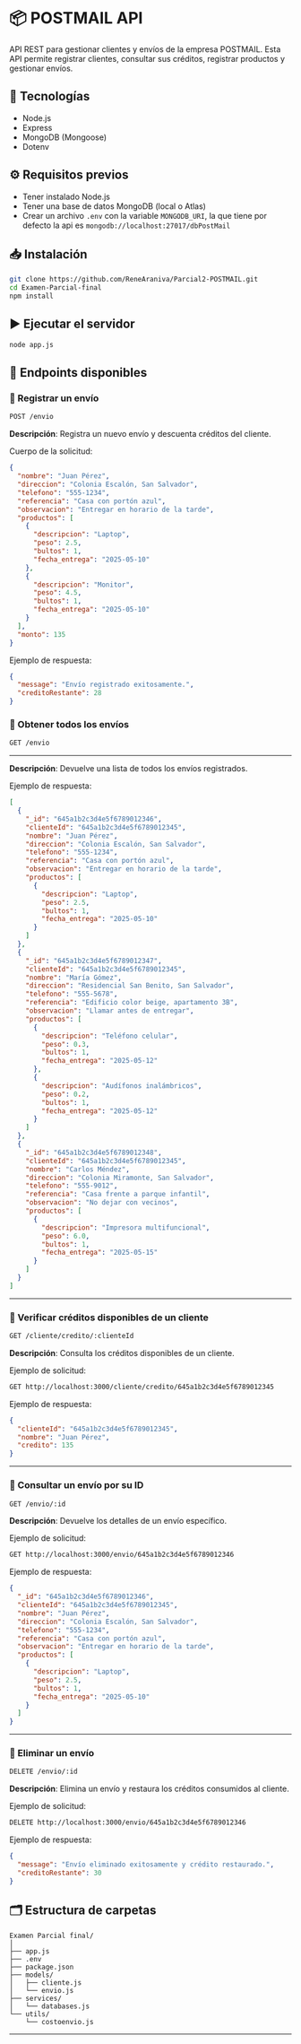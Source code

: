 
# 📦 POSTMAIL API

API REST para gestionar clientes y envíos de la empresa POSTMAIL. Esta API permite registrar clientes, consultar sus créditos, registrar productos y gestionar envíos.

## 🚀 Tecnologías
- Node.js
- Express
- MongoDB (Mongoose)
- Dotenv

## ⚙️ Requisitos previos

- Tener instalado Node.js
- Tener una base de datos MongoDB (local o Atlas)
- Crear un archivo `.env` con la variable `MONGODB_URI`, la que tiene por defecto la api es `mongodb://localhost:27017/dbPostMail`

## 📥 Instalación

```bash
git clone https://github.com/ReneAraniva/Parcial2-POSTMAIL.git
cd Examen-Parcial-final
npm install
```

## ▶️ Ejecutar el servidor

```bash
node app.js
```
## 📡 Endpoints disponibles

### 🔹 Registrar un envío
```bash
POST /envio
```
**Descripción**: Registra un nuevo envío y descuenta créditos del cliente.

Cuerpo de la solicitud:
```json
{
  "nombre": "Juan Pérez",
  "direccion": "Colonia Escalón, San Salvador",
  "telefono": "555-1234",
  "referencia": "Casa con portón azul",
  "observacion": "Entregar en horario de la tarde",
  "productos": [
    {
      "descripcion": "Laptop",
      "peso": 2.5,
      "bultos": 1,
      "fecha_entrega": "2025-05-10"
    },
    {
      "descripcion": "Monitor",
      "peso": 4.5,
      "bultos": 1,
      "fecha_entrega": "2025-05-10"
    }
  ],
  "monto": 135
}
```

Ejemplo de respuesta:
```json
{
  "message": "Envío registrado exitosamente.",
  "creditoRestante": 28
}
```
### 🔹 Obtener todos los envíos
```bash
GET /envio
```
---
**Descripción**: Devuelve una lista de todos los envíos registrados.

Ejemplo de respuesta:
```json
[
  {
    "_id": "645a1b2c3d4e5f6789012346",
    "clienteId": "645a1b2c3d4e5f6789012345",
    "nombre": "Juan Pérez",
    "direccion": "Colonia Escalón, San Salvador",
    "telefono": "555-1234",
    "referencia": "Casa con portón azul",
    "observacion": "Entregar en horario de la tarde",
    "productos": [
      {
        "descripcion": "Laptop",
        "peso": 2.5,
        "bultos": 1,
        "fecha_entrega": "2025-05-10"
      }
    ]
  },
  {
    "_id": "645a1b2c3d4e5f6789012347",
    "clienteId": "645a1b2c3d4e5f6789012345",
    "nombre": "María Gómez",
    "direccion": "Residencial San Benito, San Salvador",
    "telefono": "555-5678",
    "referencia": "Edificio color beige, apartamento 3B",
    "observacion": "Llamar antes de entregar",
    "productos": [
      {
        "descripcion": "Teléfono celular",
        "peso": 0.3,
        "bultos": 1,
        "fecha_entrega": "2025-05-12"
      },
      {
        "descripcion": "Audífonos inalámbricos",
        "peso": 0.2,
        "bultos": 1,
        "fecha_entrega": "2025-05-12"
      }
    ]
  },
  {
    "_id": "645a1b2c3d4e5f6789012348",
    "clienteId": "645a1b2c3d4e5f6789012345",
    "nombre": "Carlos Méndez",
    "direccion": "Colonia Miramonte, San Salvador",
    "telefono": "555-9012",
    "referencia": "Casa frente a parque infantil",
    "observacion": "No dejar con vecinos",
    "productos": [
      {
        "descripcion": "Impresora multifuncional",
        "peso": 6.0,
        "bultos": 1,
        "fecha_entrega": "2025-05-15"
      }
    ]
  }
]

```
---

### 🔹 Verificar créditos disponibles de un cliente
```bash
GET /cliente/credito/:clienteId
```
**Descripción**: Consulta los créditos disponibles de un cliente.

Ejemplo de solicitud:
```bash
GET http://localhost:3000/cliente/credito/645a1b2c3d4e5f6789012345
```

Ejemplo de respuesta:
```json
{
  "clienteId": "645a1b2c3d4e5f6789012345",
  "nombre": "Juan Pérez",
  "credito": 135
}
```

---

### 🔹 Consultar un envío por su ID
```bash
GET /envio/:id
```
**Descripción**: Devuelve los detalles de un envío específico.

Ejemplo de solicitud:
```bash
GET http://localhost:3000/envio/645a1b2c3d4e5f6789012346
```

Ejemplo de respuesta:
```json
{
  "_id": "645a1b2c3d4e5f6789012346",
  "clienteId": "645a1b2c3d4e5f6789012345",
  "nombre": "Juan Pérez",
  "direccion": "Colonia Escalón, San Salvador",
  "telefono": "555-1234",
  "referencia": "Casa con portón azul",
  "observacion": "Entregar en horario de la tarde",
  "productos": [
    {
      "descripcion": "Laptop",
      "peso": 2.5,
      "bultos": 1,
      "fecha_entrega": "2025-05-10"
    }
  ]
}
```

---

### 🔹 Eliminar un envío
```bash
DELETE /envio/:id
```
**Descripción**: Elimina un envío y restaura los créditos consumidos al cliente.

Ejemplo de solicitud:
```bash
DELETE http://localhost:3000/envio/645a1b2c3d4e5f6789012346
```

Ejemplo de respuesta:
```json
{
  "message": "Envío eliminado exitosamente y crédito restaurado.",
  "creditoRestante": 30
}
```


## 🗂️ Estructura de carpetas

```
Examen Parcial final/
│
├── app.js
├── .env
├── package.json
├── models/
│   ├── cliente.js
│   └── envio.js
├── services/
│   └── databases.js
└── utils/
    └── costoenvio.js
```

---

